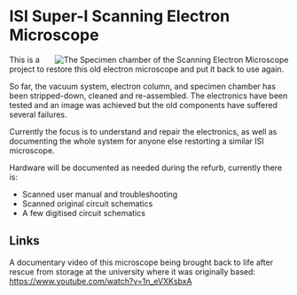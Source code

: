 # ISI Super-I Scanning Electron Microscope

<img align="right" src="https://github.com/user-attachments/assets/d402b069-334c-4cdd-84aa-dfaa97b3b684" alt="The Specimen chamber of the Scanning Electron Microscope">

This is a project to restore this old electron microscope and put it back to use again.

So far, the vacuum system, electron column, and specimen chamber has been stripped-down, cleaned and re-assembled. The electronics have been tested and an image was achieved but the old components have suffered several failures.

Currently the focus is to understand and repair the electronics, as well as documenting the whole system for anyone else restorting a similar ISI microscope.

Hardware will be documented as needed during the refurb, currently there is:
- Scanned user manual and troubleshooting
- Scanned original circuit schematics
- A few digitised circuit schematics

## Links

A documentary video of this microscope being brought back to life after rescue from storage at the university where it was originally based: https://www.youtube.com/watch?v=1n_eVXKsbxA
